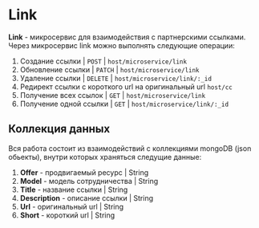 # Link

__Link__ - микросервис для взаимодействия с партнерскими ссылками. Через микросервис link можно выполнять следующие операции:

1. Создание ссылки | `POST` | `host/microservice/link`
2. Обновление ссылки | `PATCH` | `host/microservice/link` 
3. Удаление ссылки | `DELETE` | `host/microservice/link/:_id`
4. Редирект ссылки с короткого url на оригинальный url `host/cc` 
5. Получение всех ссылок | `GET` | `host/microservice/link`
6. Получение одной ссылки | `GET` | `host/microservice/link/:_id`

## Коллекция данных

Вся работа состоит из взаимодействий с коллекциями mongoDB (json обьекты), внутри которых храняться следущие данные:

1. __Offer__ - продвигаемый ресурс | String
2. __Model__ - модель сотрудничества | String
3. __Title__ - название ссылки | String
4. __Description__ - описание ссылки | String
5. __Url__ - оригинальный url | String
6. __Short__ - короткий url | String
